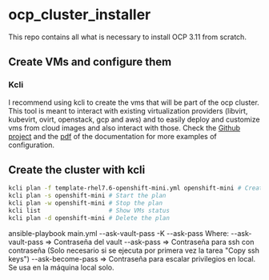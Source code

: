 # ocp_cluster_installer
This repo contains all what is necessary to install OCP 3.11 from scratch.

## Create VMs and configure them

### Kcli
I recommend using kcli to create the vms that will be part of the ocp cluster. This tool is meant to interact with existing virtualization providers (libvirt, kubevirt, ovirt, openstack, gcp and aws) and to easily deploy and customize vms from cloud images and also interact with those. Check the [Github project](https://github.com/karmab/kcli) and the [pdf](https://buildmedia.readthedocs.org/media/pdf/kcli/latest/kcli.pdf) of the documentation for more examples of configuration.

## Create the cluster with kcli
```bash
kcli plan -f template-rhel7.6-openshift-mini.yml openshift-mini # Create the plan
kcli plan -s openshift-mini # Start the plan
kcli plan -w openshift-mini # Stop the plan
kcli list                   # Show VMs status
kcli plan -d openshift-mini # Delete the plan
```


ansible-playbook main.yml --ask-vault-pass -K --ask-pass
Where:
--ask-vault-pass => Contraseña del vault
--ask-pass => Contraseña para ssh con contraseña (Solo necesario si se ejecuta por primera vez la tarea "Copy ssh keys")
--ask-become-pass => Contraseña para escalar privilegios en local. Se usa en la máquina local solo. 